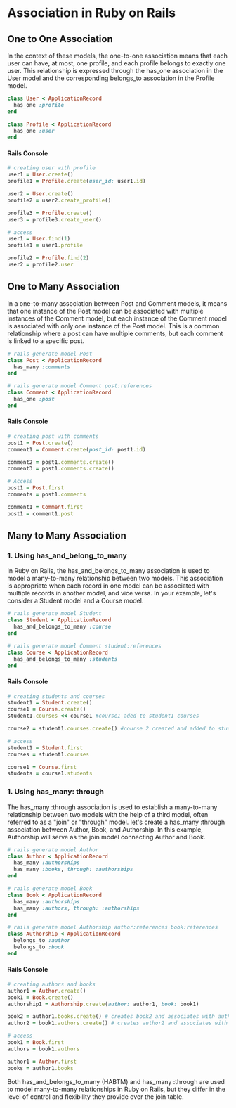# Association in Ruby on Rails

## One to One Association

In the context of these models, the one-to-one association means that each user can have, at most, one profile, and each profile belongs to exactly one user. This relationship is expressed through the has_one association in the User model and the corresponding belongs_to association in the Profile model.

```ruby
class User < ApplicationRecord
  has_one :profile
end
```

```ruby
class Profile < ApplicationRecord
  has_one :user
end
```

#### Rails Console
```ruby
# creating user with profile
user1 = User.create()
profile1 = Profile.create(user_id: user1.id)

user2 = User.create()
profile2 = user2.create_profile()

profile3 = Profile.create()
user3 = profile3.create_user()

# access
user1 = User.find(1)
profile1 = user1.profile

profile2 = Profile.find(2)
user2 = profile2.user
```

## One to Many Association

In a one-to-many association between Post and Comment models, it means that one instance of the Post model can be associated with multiple instances of the Comment model, but each instance of the Comment model is associated with only one instance of the Post model. This is a common relationship where a post can have multiple comments, but each comment is linked to a specific post.

```ruby
# rails generate model Post
class Post < ApplicationRecord
  has_many :comments  
end
```

```ruby
# rails generate model Comment post:references
class Comment < ApplicationRecord
  has_one :post
end
```

#### Rails Console
```ruby
# creating post with comments
post1 = Post.create()
comment1 = Comment.create(post_id: post1.id)

comment2 = post1.comments.create()
comment3 = post1.comments.create()

# Access
post1 = Post.first
comments = post1.comments

comment1 = Comment.first
post1 = comment1.post
```

## Many to Many Association

### 1. Using has_and_belong_to_many
In Ruby on Rails, the has_and_belongs_to_many association is used to model a many-to-many relationship between two models. This association is appropriate when each record in one model can be associated with multiple records in another model, and vice versa. In your example, let's consider a Student model and a Course model.

```ruby
# rails generate model Student
class Student < ApplicationRecord
  has_and_belongs_to_many :course
end
```

```ruby
# rails generate model Comment student:references
class Course < ApplicationRecord
  has_and_belongs_to_many :students
end
```

#### Rails Console
```ruby
# creating students and courses
student1 = Student.create()
course1 = Course.create()
student1.courses << course1 #course1 aded to student1 courses

course2 = student1.courses.create() #course 2 created and added to student1

# access
student1 = Student.first
courses = student1.courses

course1 = Course.first
students = course1.students
```
### 1. Using has_many: through
The has_many :through association is used to establish a many-to-many relationship between two models with the help of a third model, often referred to as a "join" or "through" model.
let's create a has_many :through association between Author, Book, and Authorship. In this example, Authorship will serve as the join model connecting Author and Book.

```ruby
# rails generate model Author
class Author < ApplicationRecord
  has_many :authorships
  has_many :books, through: :authorships
end
```

```ruby
# rails generate model Book
class Book < ApplicationRecord
  has_many :authorships
  has_many :authors, through: :authorships
end
```

```ruby
# rails generate model Authorship author:references book:references
class Authorship < ApplicationRecord
  belongs_to :author
  belongs_to :book
end
```

#### Rails Console
```ruby
# creating authors and books
author1 = Author.create()
book1 = Book.create()
authorship1 = Authorship.create(author: author1, book: book1)

book2 = author1.books.create() # creates book2 and associates with author1
author2 = book1.authors.create() # creates author2 and associates with book1

# access
book1 = Book.first
authors = book1.authors

author1 = Author.first
books = author1.books
```
Both has_and_belongs_to_many (HABTM) and has_many :through are used to model many-to-many relationships in Ruby on Rails, but they differ in the level of control and flexibility they provide over the join table.

